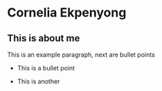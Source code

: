 # Cornelia Ekpenyong
## This is about me
This is an example paragraph, next are bullet points
* This is a bullet point
- This is another
